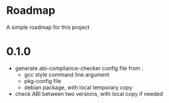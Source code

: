 # Roadmap

A simple roadmap for this project

# 0.1.0

* generate abi-compliance-checker config file from :
  * gcc style command line argument
  * pkg-config file
  * debian package, with local temporary copy
* check ABI between two versions, with local copy if needed





